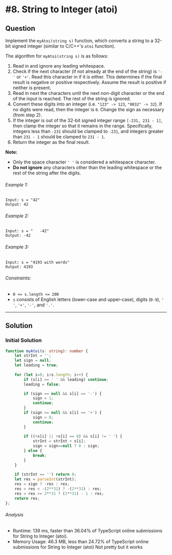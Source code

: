 # #8. String to Integer (atoi)
## Question
Implement the `myAtoi(string s)` function, which converts a string to a 32-bit signed integer (similar to C/C++'s `atoi` function).

The algorithm for `myAtoi(string s)` is as follows:

1.  Read in and ignore any leading whitespace.
2.  Check if the next character (if not already at the end of the string) is `'-'` or `'+'`. Read this character in if it is either. This determines if the final result is negative or positive respectively. Assume the result is positive if neither is present.
3.  Read in next the characters until the next non-digit character or the end of the input is reached. The rest of the string is ignored.
4.  Convert these digits into an integer (i.e. `"123" -> 123`, `"0032" -> 32`). If no digits were read, then the integer is `0`. Change the sign as necessary (from step 2).
5.  If the integer is out of the 32-bit signed integer range `[-231, 231 - 1]`, then clamp the integer so that it remains in the range. Specifically, integers less than `-231` should be clamped to `-231`, and integers greater than `231 - 1` should be clamped to `231 - 1`.
6.  Return the integer as the final result.

**Note:**
-   Only the space character `' '` is considered a whitespace character.
-   **Do not ignore** any characters other than the leading whitespace or the rest of the string after the digits.

###### Example 1:
```
Input: s = "42"
Output: 42
```

###### Example 2:

```
Input: s = "   -42"
Output: -42
```

###### Example 3:
```
Input: s = "4193 with words"
Output: 4193
```
###### Constraints:
-   `0 <= s.length <= 200`
-   `s` consists of English letters (lower-case and upper-case), digits (`0-9`), `' '`, `'+'`, `'-'`, and `'.'`.

---

## Solution
### Initial Solution
```typescript
function myAtoi(s: string): number {
    let strInt = '';
    let sign = null;
    let leading = true;
    
    for (let i=0; i<s.length; i++) {
        if (s[i] == ' ' && leading) continue;
        leading = false;

        if (sign == null && s[i] == '-') {
            sign = 1;
            continue;
        }
        if (sign == null && s[i] == '+') {
            sign = 0;
            continue;
        }
                
        if ((+s[i] || +s[i] == 0) && s[i] != ' ') {
            strInt = strInt + s[i];
            sign = sign==null ? 0 : sign; 
        } else {
            break;
        }
    }
    
    if (strInt == '') return 0;
    let res = parseInt(strInt);
    res = sign ? -res : res;
    res = res < -(2**31) ? -(2**31) : res;
    res = res >= 2**31 ? (2**31) - 1 : res;
    return res;
};
```

###### Analysis
- Runtime: 139 ms, faster than 36.04% of TypeScript online submissions for String to Integer (atoi).
- Memory Usage: 46.3 MB, less than 24.72% of TypeScript online submissions for String to Integer (atoi)
Not pretty but it works